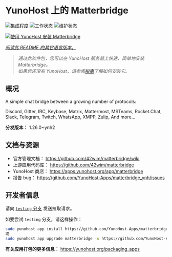 <!--
注意：此 README 由 <https://github.com/YunoHost/apps/tree/master/tools/readme_generator> 自动生成
请勿手动编辑。
-->

# YunoHost 上的 Matterbridge

[![集成程度](https://dash.yunohost.org/integration/matterbridge.svg)](https://dash.yunohost.org/appci/app/matterbridge) ![工作状态](https://ci-apps.yunohost.org/ci/badges/matterbridge.status.svg) ![维护状态](https://ci-apps.yunohost.org/ci/badges/matterbridge.maintain.svg)

[![使用 YunoHost 安装 Matterbridge](https://install-app.yunohost.org/install-with-yunohost.svg)](https://install-app.yunohost.org/?app=matterbridge)

*[阅读此 README 的其它语言版本。](./ALL_README.md)*

> *通过此软件包，您可以在 YunoHost 服务器上快速、简单地安装 Matterbridge。*  
> *如果您还没有 YunoHost，请参阅[指南](https://yunohost.org/install)了解如何安装它。*

## 概况

A simple chat bridge between a growing number of protocols:

Discord, Gitter, IRC, Keybase, Matrix, Mattermost, MSTeams, Rocket.Chat, Slack, Telegram, Twitch, WhatsApp, XMPP, Zulip, And more... 


**分发版本：** 1.26.0~ynh2
## 文档与资源

- 官方管理文档： <https://github.com/42wim/matterbridge/wiki>
- 上游应用代码库： <https://github.com/42wim/matterbridge>
- YunoHost 商店： <https://apps.yunohost.org/app/matterbridge>
- 报告 bug： <https://github.com/YunoHost-Apps/matterbridge_ynh/issues>

## 开发者信息

请向 [`testing` 分支](https://github.com/YunoHost-Apps/matterbridge_ynh/tree/testing) 发送拉取请求。

如要尝试 `testing` 分支，请这样操作：

```bash
sudo yunohost app install https://github.com/YunoHost-Apps/matterbridge_ynh/tree/testing --debug
或
sudo yunohost app upgrade matterbridge -u https://github.com/YunoHost-Apps/matterbridge_ynh/tree/testing --debug
```

**有关应用打包的更多信息：** <https://yunohost.org/packaging_apps>
